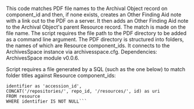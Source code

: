 This code matches PDF file names to the Archival Object record on component_id and then, if none exists, creates an Other Finding Aid note with a link out to the PDF on a server. It then adds an Other Finding Aid note to the Archival Object's parent Resource record. The match is made on the file name. The script requires the file path to the PDF directory to be added as a command line argument. The PDF directory is structured into folders, the names of which are Resource component_ids. It connects to the ArchivesSpace instance via archivesspace.cfg. Dependencies: ArchivesSpace module v0.0.6. 

Script requires a file generated by a SQL (such as the one below) to match folder titles against Resource component_ids:

```SELECT title as 'title',
identifier as 'accession_id',
CONCAT('/repositories/', repo_id, '/resources/', id) as uri
FROM resource
WHERE identifier IS NOT NULL```




